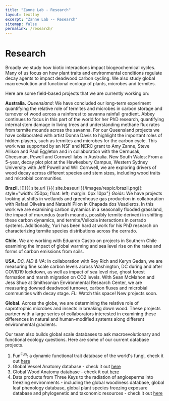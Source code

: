 ```yaml
---
title: "Zanne Lab - Research"
layout: textlay
excerpt: "Zanne Lab -- Research"
sitemap: false
permalink: /research/
---
```


# Research

Broadly we study how biotic interactions impact biogeochemical cycles. Many of us focus on how plant traits and environmental conditions regulate decay agents to impact deadwood carbon cycling. We also study global macroevolution and functional ecology of plants, microbes and termites.

Here are some field-based projects that we are currently working on:

**Australia.** *Queensland*: We have concluded our long-term experiment quantifying the relative role of termites and microbes in carbon storage and turnover of wood across a rainforest to savanna rainfall gradient. Abbey continues to focus in this part of the world for her PhD research, quantifying internal stem damage in living trees and understanding methane flux rates from termite mounds across the savanna. For our Queensland projects we have collaborated with artist Donna Davis to highlight the important roles of hidden players, such as termites and microbes for the carbon cycle. This work was supported by an NSF and NERC grant to Amy Zanne, Steve Allison and Paul Eggleton and in collaboration with the Cernusak, Cheesman, Powell and Cornwell labs in Australia. New South Wales: From a 5-year, decay plot plot at the Hawkesbury Campus, Western Sydney University with Jeff Powell and Will Cornwell, we are exploring drivers of wood decay across different species and stem sizes, including wood traits and microbial communities.

**Brazil.**
![]({{ site.url }}{{ site.baseurl }}/images/respic/brazil.png){: style="width: 250px; float: left; margin: 0px  10px"}
*Goiás*: We have projects looking at shifts in wetlands and greenhouse gas production in collaboration with Rafael Oliveira and Natashi Pilon in Chapada dos Veadieros. In this work we are examining carbon dynamics in a seasonally flooded grassland, the impact of murundus (earth mounds, possibly termite derived) in shifting these carbon dynamics, and termite/Vellozia interactions in cerrado systems. Additionally, Yuri has been hard at work for his PhD research on characterizing termite species distributions across the cerrado.

**Chile.** We are working with Eduardo Castro on projects in Southern Chile examining the impact of global warming and sea level rise on the rates and forms of carbon emissions from soils. 

**USA.** *DC, MD & VA*: In collaboration with Roy Rich and Keryn Gedan, we are measuring fine scale carbon levels across Washington, DC during and after COVID19 lockdown, as well as impact of sea level rise, ghost forest formation and marsh migration on CO2 levels. With Sean McMahon and Jess Shue at Smithsonian Environmental Research Center, we are measuring downed deadwood turnover, carbon fluxes and microbial communities with decay stage. *FL*: Watch this space! New projects soon.

**Global.** Across the globe, we are determining the relative role of saprotrophic microbes and insects in breaking down wood. These projects partner with a large series of collaborators interested in examining these differences in natural and human-modified systems along different environmental gradients. 

Our team also builds global scale databases to ask macroevolutionary and functional ecology questions. Here are some of our current database projects.

1. Fun<sup>Fun</sup>: a dynamic functional trait database of the world's fungi, check it out [here](https://github.com/traitecoevo/fungaltraits)
2. Global Vessel Anatomy database - check it out [here](https://datadryad.org/stash/dataset/doi:10.5061%2Fdryad.1138)
3. Global Wood Anatomy database - check it out [here](https://datadryad.org/stash/dataset/doi:10.5061%2Fdryad.234)
4. Data products from Three Keys to the radiation of angiosperms into freezing environments - including the global woodiness database, global leaf phenology database, global plant species freezing exposure database and phylogenetic and taxonomic resources - check it out [here](https://datadryad.org/stash/dataset/doi:10.5061%2Fdryad.63q27)
